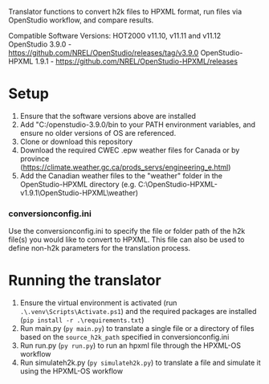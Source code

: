Translator functions to convert h2k files to HPXML format, run files via OpenStudio workflow, and compare results.

Compatible Software Versions:
HOT2000 v11.10, v11.11 and v11.12
OpenStudio 3.9.0 - https://github.com/NREL/OpenStudio/releases/tag/v3.9.0
OpenStudio-HPXML 1.9.1 - https://github.com/NREL/OpenStudio-HPXML/releases


# Setup
1. Ensure that the software versions above are installed
2. Add "C:/openstudio-3.9.0/bin to your PATH environment variables, and ensure no older versions of OS are referenced. 
3. Clone or download this repository
4. Download the required CWEC .epw weather files for Canada or by province (https://climate.weather.gc.ca/prods_servs/engineering_e.html)
5. Add the Canadian weather files to the "weather" folder in the OpenStudio-HPXML directory (e.g. C:\OpenStudio-HPXML-v1.9.1\OpenStudio-HPXML\weather)



### conversionconfig.ini
Use the conversionconfig.ini to specify the file or folder path of the h2k file(s) you would like to convert to HPXML.
This file can also be used to define non-h2k parameters for the translation process.


# Running the translator
1. Ensure the virtual environment is activated (run `.\.venv\Scripts\Activate.ps1`) and the required packages are installed (`pip install -r .\requirements.txt`)
2. Run main.py (`py main.py`) to translate a single file or a directory of files based on the `source_h2k_path` specified in conversionconfig.ini
3. Run run.py (`py run.py`) to run an hpxml file through the HPXML-OS workflow
4. Run simulateh2k.py (`py simulateh2k.py`) to translate a file and simulate it using the HPXML-OS workflow
